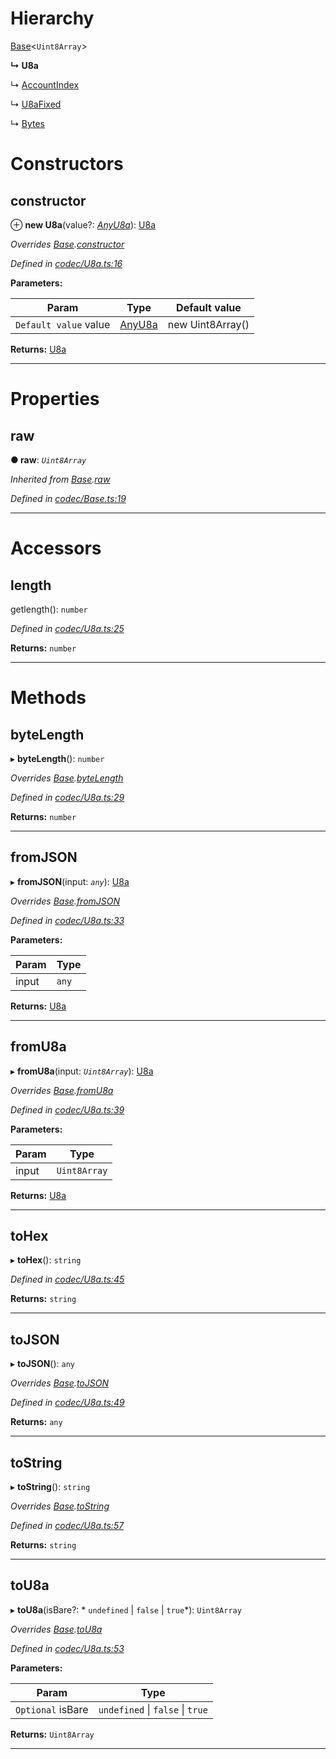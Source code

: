 

# Hierarchy

 [Base](_codec_base_.base.md)<`Uint8Array`>

**↳ U8a**

↳  [AccountIndex](_accountindex_.accountindex.md)

↳  [U8aFixed](_codec_u8afixed_.u8afixed.md)

↳  [Bytes](_bytes_.bytes.md)

# Constructors

<a id="constructor"></a>

##  constructor

⊕ **new U8a**(value?: *[AnyU8a](../modules/_types_d_.md#anyu8a)*): [U8a](_codec_u8a_.u8a.md)

*Overrides [Base](_codec_base_.base.md).[constructor](_codec_base_.base.md#constructor)*

*Defined in [codec/U8a.ts:16](https://github.com/polkadot-js/api/blob/12a3b4a/packages/types/src/codec/U8a.ts#L16)*

**Parameters:**

| Param | Type | Default value |
| ------ | ------ | ------ |
| `Default value` value | [AnyU8a](../modules/_types_d_.md#anyu8a) |  new Uint8Array() |

**Returns:** [U8a](_codec_u8a_.u8a.md)

___

# Properties

<a id="raw"></a>

##  raw

**● raw**: *`Uint8Array`*

*Inherited from [Base](_codec_base_.base.md).[raw](_codec_base_.base.md#raw)*

*Defined in [codec/Base.ts:19](https://github.com/polkadot-js/api/blob/12a3b4a/packages/types/src/codec/Base.ts#L19)*

___

# Accessors

<a id="length"></a>

##  length

getlength(): `number`

*Defined in [codec/U8a.ts:25](https://github.com/polkadot-js/api/blob/12a3b4a/packages/types/src/codec/U8a.ts#L25)*

**Returns:** `number`

___

# Methods

<a id="bytelength"></a>

##  byteLength

▸ **byteLength**(): `number`

*Overrides [Base](_codec_base_.base.md).[byteLength](_codec_base_.base.md#bytelength)*

*Defined in [codec/U8a.ts:29](https://github.com/polkadot-js/api/blob/12a3b4a/packages/types/src/codec/U8a.ts#L29)*

**Returns:** `number`

___
<a id="fromjson"></a>

##  fromJSON

▸ **fromJSON**(input: *`any`*): [U8a](_codec_u8a_.u8a.md)

*Overrides [Base](_codec_base_.base.md).[fromJSON](_codec_base_.base.md#fromjson)*

*Defined in [codec/U8a.ts:33](https://github.com/polkadot-js/api/blob/12a3b4a/packages/types/src/codec/U8a.ts#L33)*

**Parameters:**

| Param | Type |
| ------ | ------ |
| input | `any` |

**Returns:** [U8a](_codec_u8a_.u8a.md)

___
<a id="fromu8a"></a>

##  fromU8a

▸ **fromU8a**(input: *`Uint8Array`*): [U8a](_codec_u8a_.u8a.md)

*Overrides [Base](_codec_base_.base.md).[fromU8a](_codec_base_.base.md#fromu8a)*

*Defined in [codec/U8a.ts:39](https://github.com/polkadot-js/api/blob/12a3b4a/packages/types/src/codec/U8a.ts#L39)*

**Parameters:**

| Param | Type |
| ------ | ------ |
| input | `Uint8Array` |

**Returns:** [U8a](_codec_u8a_.u8a.md)

___
<a id="tohex"></a>

##  toHex

▸ **toHex**(): `string`

*Defined in [codec/U8a.ts:45](https://github.com/polkadot-js/api/blob/12a3b4a/packages/types/src/codec/U8a.ts#L45)*

**Returns:** `string`

___
<a id="tojson"></a>

##  toJSON

▸ **toJSON**(): `any`

*Overrides [Base](_codec_base_.base.md).[toJSON](_codec_base_.base.md#tojson)*

*Defined in [codec/U8a.ts:49](https://github.com/polkadot-js/api/blob/12a3b4a/packages/types/src/codec/U8a.ts#L49)*

**Returns:** `any`

___
<a id="tostring"></a>

##  toString

▸ **toString**(): `string`

*Overrides [Base](_codec_base_.base.md).[toString](_codec_base_.base.md#tostring)*

*Defined in [codec/U8a.ts:57](https://github.com/polkadot-js/api/blob/12a3b4a/packages/types/src/codec/U8a.ts#L57)*

**Returns:** `string`

___
<a id="tou8a"></a>

##  toU8a

▸ **toU8a**(isBare?: * `undefined` &#124; `false` &#124; `true`*): `Uint8Array`

*Overrides [Base](_codec_base_.base.md).[toU8a](_codec_base_.base.md#tou8a)*

*Defined in [codec/U8a.ts:53](https://github.com/polkadot-js/api/blob/12a3b4a/packages/types/src/codec/U8a.ts#L53)*

**Parameters:**

| Param | Type |
| ------ | ------ |
| `Optional` isBare |  `undefined` &#124; `false` &#124; `true`|

**Returns:** `Uint8Array`

___

